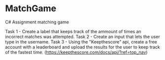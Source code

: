 # MatchGame
C# Assignment matching game

Task 1 - Create a label that keeps track of the ammount of times an incorrect matches was attempted.
Task 2 - Create an input that lets the user type in the username.
Task 3 - Using the "Keepthescore" api, create a free account with a leaderboard and upload the results for the user to keep track of the fastest time.
(https://keepthescore.com/docs/api/?ref=top_nav)
